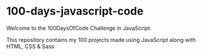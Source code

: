 # 100-days-javascript-code

Welcome to the 100DaysOfCode Challenge in JavaScript.

This repository contains my 100 projects made using JavaScript along with HTML, CSS & Sass
